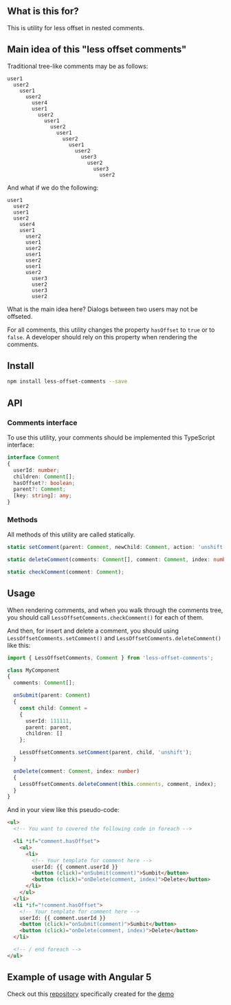 ## What is this for?

This is utility for less offset in nested comments.

## Main idea of this "less offset comments"

Traditional tree-like comments may be as follows:

```text
user1
  user2
    user1
      user2
        user4
        user1
          user2
            user1
              user2
                user1
                  user2
                    user1
                      user2
                        user3
                          user2
                            user3
                              user2
```

And what if we do the following:

```text
user1
  user2
  user1
  user2
    user4
    user1
      user2
      user1
      user2
      user1
      user2
      user1
      user2
        user3
        user2
        user3
        user2
```

What is the main idea here? Dialogs between two users may not be offseted.

For all comments, this utility changes the property `hasOffset` to `true` or to `false`.
A developer should rely on this property when rendering the comments.

## Install

```bash
npm install less-offset-comments --save
```

## API

### Comments interface

To use this utility, your comments should be implemented this TypeScript interface:

```ts
interface Comment
{
  userId: number;
  children: Comment[];
  hasOffset?: boolean;
  parent?: Comment;
  [key: string]: any;
}
```

### Methods

All methods of this utility are called statically.

```ts
static setComment(parent: Comment, newChild: Comment, action: 'unshift' | 'push');

static deleteComment(comments: Comment[], comment: Comment, index: number);

static checkComment(comment: Comment);
```

## Usage

When rendering comments, and when you walk through the comments tree,
you should call `LessOffsetComments.checkComment()` for each of them.

And then, for insert and delete a comment,
you should using `LessOffsetComments.setComment()` and `LessOffsetComments.deleteComment()` like this:

```ts
import { LessOffsetComments, Comment } from 'less-offset-comments';

class MyComponent
{
  comments: Comment[];

  onSubmit(parent: Comment)
  {
    const child: Comment =
    {
      userId: 111111,
      parent: parent,
      children: []
    };

    LessOffsetComments.setComment(parent, child, 'unshift');
  }

  onDelete(comment: Comment, index: number)
  {
    LessOffsetComments.deleteComment(this.comments, comment, index);
  }
}

```

And in your view like this pseudo-code:

```html
<ul>
  <!-- You want to covered the following code in foreach -->

  <li *if="comment.hasOffset">
    <ul>
      <li>
        <!-- Your template for comment here -->
        userId: {{ comment.userId }}
        <button (click)="onSubmit(comment)">Sumbit</button>
        <button (click)="onDelete(comment, index)">Delete</button>
      </li>
    </ul>
  </li>
  <li *if="!comment.hasOffset">
    <!-- Your template for comment here -->
    userId: {{ comment.userId }}
    <button (click)="onSubmit(comment)">Sumbit</button>
    <button (click)="onDelete(comment, index)">Delete</button>
  </li>

  <!-- / end foreach -->
</ul>
```

## Example of usage with Angular 5

Check out this [repository](https://github.com/KostyaTretyak/less-offset-comments-demo)
specifically created for the [demo](https://kostyatretyak.github.io/less-offset-comments-demo/)

